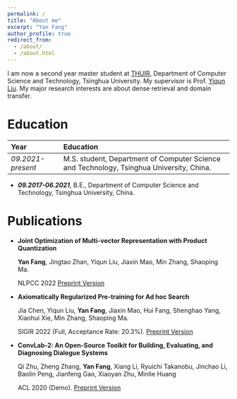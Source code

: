 ```yaml
---
permalink: /
title: "About me"
excerpt: "Yan Fang"
author_profile: true
redirect_from: 
  - /about/
  - /about.html
---
```

I am now a second year master student at [THUIR](http://thuir.cn), Department of Computer Science and Technology, Tsinghua University. My supervisor is Prof. [Yiqun Liu](http://www.thuir.cn/group/~YQLiu/). My major research interests are about dense retrieval and domain transfer.

Education
======

| Year | Education |
| :------ | :------ | 
| *09.2021-present* | M.S. student, Department of Computer Science and Technology, Tsinghua University, China. |
* ***09.2017-06.2021***, B.E., Department of Computer Science and Technology, Tsinghua University, China.

Publications
=====

* **Joint Optimization of Multi-vector
Representation with Product Quantization**

  **Yan Fang**, Jingtao Zhan, Yiqun Liu, Jiaxin Mao, Min Zhang, Shaoping Ma.

  NLPCC 2022 [Preprint Version]()

* **Axiomatically Regularized Pre-training for Ad hoc Search**

  Jia Chen, Yiqun Liu, **Yan Fang**, Jiaxin Mao, Hui Fang, Shenghao Yang, Xiaohui Xie, Min Zhang, Shaoping Ma.

  SIGIR 2022 (Full, Acceptance Rate: 20.3%). [Preprint Version](https://xuanyuan14.github.io/files/SIGIR22Chen.pdf)

* **ConvLab-2: An Open-Source Toolkit for Building, Evaluating, and Diagnosing Dialogue Systems**

  Qi Zhu, Zheng Zhang, **Yan Fang**, Xiang Li, Ryuichi Takanobu, Jinchao Li, Baolin Peng, Jianfeng Gao, Xiaoyan Zhu, Minlie Huang

  ACL 2020 (Demo). [Preprint Version](https://arxiv.org/abs/2002.04793)



